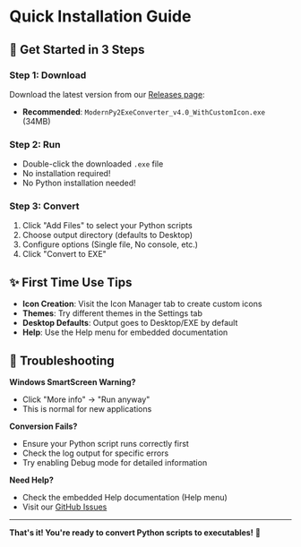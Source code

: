 # Quick Installation Guide

## 🚀 Get Started in 3 Steps

### Step 1: Download
Download the latest version from our [Releases page](https://github.com/yourusername/modern-python-to-exe-converter/releases):
- **Recommended**: `ModernPy2ExeConverter_v4.0_WithCustomIcon.exe` (34MB)

### Step 2: Run
- Double-click the downloaded `.exe` file
- No installation required!
- No Python installation needed!

### Step 3: Convert
1. Click "Add Files" to select your Python scripts
2. Choose output directory (defaults to Desktop)
3. Configure options (Single file, No console, etc.)
4. Click "Convert to EXE"

## ✨ First Time Use Tips

- **Icon Creation**: Visit the Icon Manager tab to create custom icons
- **Themes**: Try different themes in the Settings tab
- **Desktop Defaults**: Output goes to Desktop/EXE by default
- **Help**: Use the Help menu for embedded documentation

## 🔧 Troubleshooting

**Windows SmartScreen Warning?**
- Click "More info" → "Run anyway"
- This is normal for new applications

**Conversion Fails?**
- Ensure your Python script runs correctly first
- Check the log output for specific errors
- Try enabling Debug mode for detailed information

**Need Help?**
- Check the embedded Help documentation (Help menu)
- Visit our [GitHub Issues](https://github.com/yourusername/modern-python-to-exe-converter/issues)

---

**That's it! You're ready to convert Python scripts to executables!** 🎉
